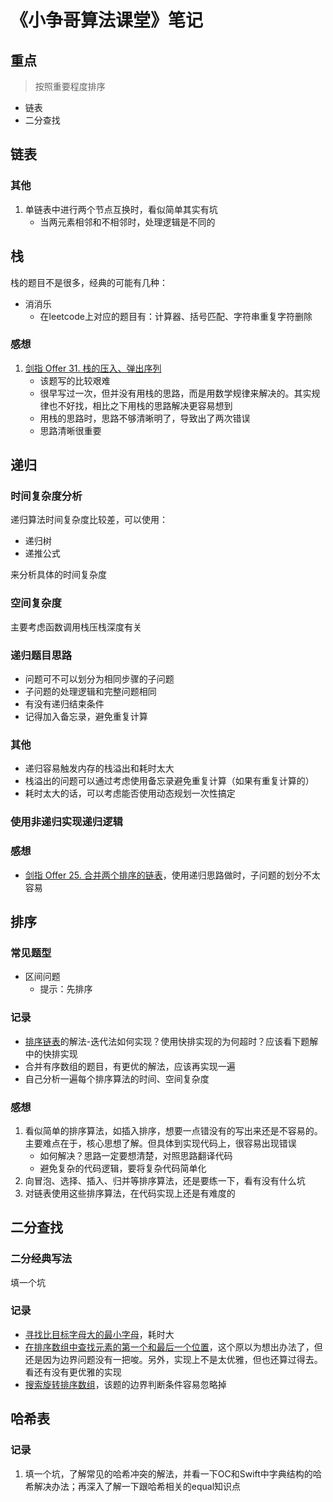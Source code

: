 # 《小争哥算法课堂》笔记

## 重点

> 按照重要程度排序

- 链表
- 二分查找

## 链表

### 其他
1. 单链表中进行两个节点互换时，看似简单其实有坑
	- 当两元素相邻和不相邻时，处理逻辑是不同的

## 栈

栈的题目不是很多，经典的可能有几种：

- 消消乐
	- 在leetcode上对应的题目有：计算器、括号匹配、字符串重复字符删除

### 感想
1. [剑指 Offer 31. 栈的压入、弹出序列](https://leetcode-cn.com/problems/zhan-de-ya-ru-dan-chu-xu-lie-lcof/)
	- 该题写的比较艰难
	- 很早写过一次，但并没有用栈的思路，而是用数学规律来解决的。其实规律也不好找，相比之下用栈的思路解决更容易想到
	- 用栈的思路时，思路不够清晰明了，导致出了两次错误
	- 思路清晰很重要

## 递归

### 时间复杂度分析

递归算法时间复杂度比较差，可以使用：

- 递归树
- 递推公式

来分析具体的时间复杂度

### 空间复杂度

主要考虑函数调用栈压栈深度有关

### 递归题目思路

- 问题可不可以划分为相同步骤的子问题
- 子问题的处理逻辑和完整问题相同
- 有没有递归结束条件
- 记得加入备忘录，避免重复计算

### 其他
- 递归容易触发内存的栈溢出和耗时太大
- 栈溢出的问题可以通过考虑使用备忘录避免重复计算（如果有重复计算的）
- 耗时太大的话，可以考虑能否使用动态规划一次性搞定

### 使用非递归实现递归逻辑


### 感想
- [剑指 Offer 25. 合并两个排序的链表](https://leetcode-cn.com/problems/he-bing-liang-ge-pai-xu-de-lian-biao-lcof/)，使用递归思路做时，子问题的划分不太容易


## 排序

### 常见题型

- 区间问题
	- 提示：先排序

### 记录
- [排序链表](https://leetcode-cn.com/problems/sort-list/)的解法-迭代法如何实现？使用快排实现的为何超时？应该看下题解中的快排实现
- 合并有序数组的题目，有更优的解法，应该再实现一遍
- 自己分析一遍每个排序算法的时间、空间复杂度

### 感想
1. 看似简单的排序算法，如插入排序，想要一点错没有的写出来还是不容易的。主要难点在于，核心思想了解。但具体到实现代码上，很容易出现错误
	- 如何解决？思路一定要想清楚，对照思路翻译代码
	- 避免复杂的代码逻辑，要将复杂代码简单化
2. 向冒泡、选择、插入、归并等排序算法，还是要练一下，看有没有什么坑
3. 对链表使用这些排序算法，在代码实现上还是有难度的

## 二分查找

### 二分经典写法

填一个坑

### 记录
- [寻找比目标字母大的最小字母](https://leetcode-cn.com/problems/find-smallest-letter-greater-than-target/)，耗时大
- [在排序数组中查找元素的第一个和最后一个位置](https://leetcode-cn.com/problems/find-first-and-last-position-of-element-in-sorted-array/)，这个原以为想出办法了，但还是因为边界问题没有一把唆。另外，实现上不是太优雅，但也还算过得去。看还有没有更优雅的实现
- [搜索旋转排序数组](https://leetcode-cn.com/problems/search-in-rotated-sorted-array/)，该题的边界判断条件容易忽略掉

## 哈希表

### 记录
1. 填一个坑，了解常见的哈希冲突的解法，并看一下OC和Swift中字典结构的哈希解决办法；再深入了解一下跟哈希相关的equal知识点

